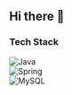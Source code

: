 ## Hi there 👋


### Tech Stack  
![Java](https://img.shields.io/badge/Java-ED8B00?logo=java&logoColor=white)  
![Spring](https://img.shields.io/badge/Spring-6DB33F?logo=spring&logoColor=white)  
![MySQL](https://img.shields.io/badge/MySQL-005C84?logo=mysql&logoColor=white)
<!--
**konx8/konx8** is a ✨ _special_ ✨ repository because its `README.md` (this file) appears on your GitHub profile.

Here are some ideas to get you started:

- 🔭 I’m currently working on ...
- 🌱 I’m currently learning ...
- 👯 I’m looking to collaborate on ...
- 🤔 I’m looking for help with ...
- 💬 Ask me about ...
- 📫 How to reach me: ...
- 😄 Pronouns: ...
- ⚡ Fun fact: ...
-->
